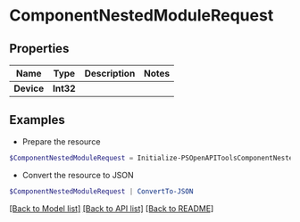 # ComponentNestedModuleRequest
## Properties

Name | Type | Description | Notes
------------ | ------------- | ------------- | -------------
**Device** | **Int32** |  | 

## Examples

- Prepare the resource
```powershell
$ComponentNestedModuleRequest = Initialize-PSOpenAPIToolsComponentNestedModuleRequest  -Device null
```

- Convert the resource to JSON
```powershell
$ComponentNestedModuleRequest | ConvertTo-JSON
```

[[Back to Model list]](../README.md#documentation-for-models) [[Back to API list]](../README.md#documentation-for-api-endpoints) [[Back to README]](../README.md)


